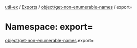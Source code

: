 [util-ex](../README.md) / [Exports](../modules.md) / [object/get-non-enumerable-names](object_get_non_enumerable_names.md) / export=

# Namespace: export=

[object/get-non-enumerable-names](object_get_non_enumerable_names.md).export=
